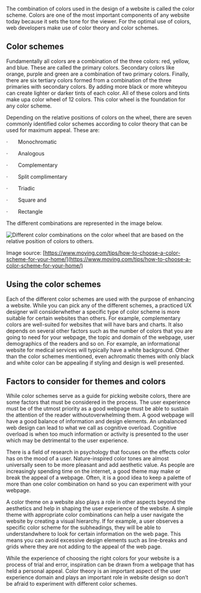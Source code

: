 
The combination of colors used in the design of a website is called the color scheme. Colors are one of the most important components of any website today because it sets the tone for the viewer. For the optimal use of colors, web developers make use of color theory and color schemes.  

## Color schemes

Fundamentally all colors are a combination of the three colors: red, yellow, and blue. These are called the primary colors. Secondary colors like orange, purple and green are a combination of two primary colors. Finally, there are six tertiary colors formed from a combination of the three primaries with secondary colors. By adding more black or more whiteyou can create lighter or darker tints of each color. All of these colors and tints make upa color wheel of 12 colors. This color wheel is the foundation for any color scheme.  

Depending on the relative positions of colors on the wheel, there are seven commonly identified color schemes according to color theory that can be used for maximum appeal. These are: 

·       Monochromatic

·       Analogous

·       Complementary

·       Split complimentary

·       Triadic

·       Square and

·       Rectangle

The different combinations are represented in the image below.

![Different color combinations on the color wheel that are based on the relative position of colors to others.](https://d3c33hcgiwev3.cloudfront.net/imageAssetProxy.v1/Tabak1U2S76m2pNVNsu-Zg_e3795c6b0fa147ca9311111f33ab1ee1_Creating-themes-color-wheel.png?expiry=1712448000000&hmac=4FUKQzsADp5D7DIBrelKhXEqX_JccNaW5prcTmA_3BM)

Image source: [https://www.moving.com/tips/how-to-choose-a-color-scheme-for-your-home/](https://www.moving.com/tips/how-to-choose-a-color-scheme-for-your-home/)

## Using the color schemes

Each of the different color schemes are used with the purpose of enhancing a website. While you can pick any of the different schemes, a practiced UX designer will considerwhether a specific type of color scheme is more suitable for certain websites than others. For example, complementary colors are well-suited for websites that will have bars and charts. It also depends on several other factors such as the number of colors that you are going to need for your webpage, the topic and domain of the webpage, user demographics of the readers and so on. For example, an informational website for medical services will typically have a white background. Other than the color schemes mentioned, even achromatic themes with only black and white color can be appealing if styling and design is well presented.

## Factors to consider for themes and colors

While color schemes serve as a guide for picking website colors, there are some factors that must be considered in the process. The user experience must be of the utmost priority as a good webpage must be able to sustain the attention of the reader withoutoverwhelming them. A good webpage will have a good balance of information and design elements. An unbalanced web design can lead to what we call as cognitive overload. Cognitive overload is when too much information or activity is presented to the user which may be detrimental to the user experience.

There is a field of research in psychology that focuses on the effects color has on the mood of a user. Nature-inspired color tones are almost universally seen to be more pleasant and add aesthetic value. As people are increasingly spending time on the internet, a good theme may make or break the appeal of a webpage. Often, it is a good idea to keep a palette of more than one color combination on hand so you can experiment with your webpage.

A color theme on a website also plays a role in other aspects beyond the aesthetics and help in shaping the user experience of the website. A simple theme with appropriate color combinations can help a user navigate the website by creating a visual hierarchy. If for example, a user observes a specific color scheme for the subheadings, they will be able to understandwhere to look for certain information on the web page. This means you can avoid excessive design elements such as line-breaks and grids where they are not adding to the appeal of the web page.

While the experience of choosing the right colors for your website is a process of trial and error, inspiration can be drawn from a webpage that has held a personal appeal. Color theory is an important aspect of the user experience domain and plays an important role in website design so don’t be afraid to experiment with different color schemes.